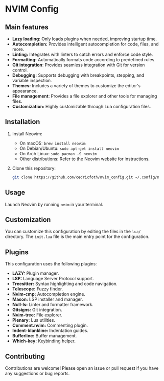 # NVIM Config

## Main features

-   **Lazy loading:** Only loads plugins when needed, improving startup time.
-   **Autocompletion:** Provides intelligent autocompletion for code, files, and more.
-   **Linting:** Integrates with linters to catch errors and enforce code style.
-   **Formatting:** Automatically formats code according to predefined rules.
-   **Git integration:** Provides seamless integration with Git for version control.
-   **Debugging:** Supports debugging with breakpoints, stepping, and variable inspection.
-   **Themes:** Includes a variety of themes to customize the editor's appearance.
-   **File management:** Provides a file explorer and other tools for managing files.
-   **Customization:** Highly customizable through Lua configuration files.

## Installation

1.  Install Neovim:
    -   On macOS: `brew install neovim`
    -   On Debian/Ubuntu: `sudo apt-get install neovim`
    -   On Arch Linux: `sudo pacman -S neovim`
    -   Other distributions: Refer to the Neovim website for instructions.

2.  Clone this repository:
    ```bash
    git clone https://github.com/cedricfoth/nvim_config.git ~/.config/nvim
    ```


## Usage

Launch Neovim by running `nvim` in your terminal.


## Customization

You can customize this configuration by editing the files in the `lua/` directory. The `init.lua` file is the main entry point for the configuration.

## Plugins

This configuration uses the following plugins:

-   **LAZY:** Plugin manager.
-   **LSP:** Language Server Protocol support.
-   **Treesitter:** Syntax highlighting and code navigation.
-   **Telescope:** Fuzzy finder.
-   **Nvim-cmp:** Autocompletion engine.
-   **Mason:** LSP installer and manager.
-   **Null-ls:** Linter and formatter framework.
-   **Gitsigns:** Git integration.
-   **Nvim-tree:** File explorer.
-   **Plenary:** Lua utilities.
-   **Comment.nvim:** Commenting plugin.
-   **Indent-blankline:** Indentation guides.
-   **Bufferline:** Buffer management.
-   **Which-key:** Keybinding helper.

## Contributing

Contributions are welcome! Please open an issue or pull request if you have any suggestions or bug reports.

